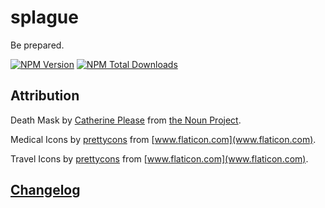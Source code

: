 # splague
Be prepared.

[![NPM Version][npm-image]][npm-url]
[![NPM Total Downloads][npm-downloads]][npm-url]

## Attribution
Death Mask by [Catherine Please](https://thenounproject.com/CatherinePlease/) from [the Noun Project](https://thenounproject.com/).

Medical Icons by [prettycons](https://www.flaticon.com/authors/prettycons) from [www.flaticon.com](www.flaticon.com).

Travel Icons by [prettycons](https://www.flaticon.com/authors/prettycons) from [www.flaticon.com](www.flaticon.com).

## [Changelog](https://www.splague.com/docs/#/changelog)

<!-- Markdown link & img dfn's -->
[npm-image]: https://img.shields.io/npm/v/splague.svg
[npm-downloads]: https://img.shields.io/npm/dt/splague.svg
[npm-url]: https://www.npmjs.com/package/splague